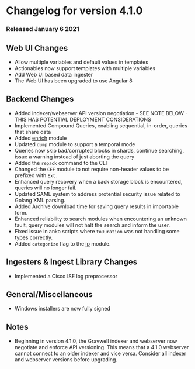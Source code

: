 # Changelog for version 4.1.0

### Released January 6 2021

## Web UI Changes
* Allow  multiple variables and default values in templates
* Actionables now support templates with multiple variables
* Add Web UI based data ingester
* The Web UI has been upgraded to use Angular 8

## Backend Changes
* Added indexer/webserver API version negotiation - SEE NOTE BELOW - THIS HAS POTENTIAL DEPLOYMENT CONSIDERATIONS
* Implemented Compound Queries, enabling sequential, in-order, queries that share data
* Added [enrich](#!search/enrich/enrich.md) module
* Updated `dump` module to support a temporal mode
* Queries now skip bad/corrupted blocks in shards, continue searching, issue a warning instead of just aborting the query
* Added the `repack` command to the CLI
* Changed the `CEF` module to not require non-header values to be prefixed with `Ext.`
* Enhanced query recovery when a back storage block is encountered, queries will no longer fail.
* Updated SAML system to address protential security issue related to Golang XML parsing.
* Added Archive download time for saving query results in importable form.
* Enhanced reliability to search modules when encountering an unknown fault, query modules will not halt the search and inform the user.
* Fixed issue in anko scripts where `toDuration` was not handling some types correctly.
* Added `categorize` flag to the [ip](#!search/ip/ip.md#Supported_Options) module.


## Ingesters & Ingest Library Changes
* Implemented a Cisco ISE log preprocessor

## General/Miscellaneous
* Windows installers are now fully signed

## Notes
* Beginning in version 4.1.0, the Gravwell indexer and webserver now negotiate and enforce API versioning. This means that a 4.1.0 webserver cannot connect to an older indexer and vice versa. Consider all indexer and webserver versions before upgrading.
